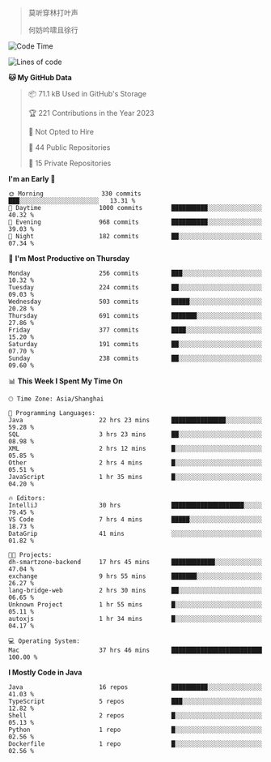 > 莫听穿林打叶声
> 
> 何妨吟啸且徐行

<!-- ![Github Stats](https://github-readme-stats.vercel.app/api?username=catch6&count_private=true&show_icons=true&theme=gruvbox) -->

<!-- ![Top Langs](https://github-readme-stats.vercel.app/api/top-langs/?username=catch6&layout=compact) -->

<!--START_SECTION:waka-->
![Code Time](http://img.shields.io/badge/Code%20Time-526%20hrs%2036%20mins-blue)

![Lines of code](https://img.shields.io/badge/From%20Hello%20World%20I%27ve%20Written-9.3%20million%20lines%20of%20code-blue)

**🐱 My GitHub Data** 

> 📦 71.1 kB Used in GitHub's Storage 
 > 
> 🏆 221 Contributions in the Year 2023
 > 
> 🚫 Not Opted to Hire
 > 
> 📜 44 Public Repositories 
 > 
> 🔑 15 Private Repositories 
 > 
**I'm an Early 🐤** 

```text
🌞 Morning                330 commits         ███░░░░░░░░░░░░░░░░░░░░░░   13.31 % 
🌆 Daytime                1000 commits        ██████████░░░░░░░░░░░░░░░   40.32 % 
🌃 Evening                968 commits         ██████████░░░░░░░░░░░░░░░   39.03 % 
🌙 Night                  182 commits         ██░░░░░░░░░░░░░░░░░░░░░░░   07.34 % 
```
📅 **I'm Most Productive on Thursday** 

```text
Monday                   256 commits         ███░░░░░░░░░░░░░░░░░░░░░░   10.32 % 
Tuesday                  224 commits         ██░░░░░░░░░░░░░░░░░░░░░░░   09.03 % 
Wednesday                503 commits         █████░░░░░░░░░░░░░░░░░░░░   20.28 % 
Thursday                 691 commits         ███████░░░░░░░░░░░░░░░░░░   27.86 % 
Friday                   377 commits         ████░░░░░░░░░░░░░░░░░░░░░   15.20 % 
Saturday                 191 commits         ██░░░░░░░░░░░░░░░░░░░░░░░   07.70 % 
Sunday                   238 commits         ██░░░░░░░░░░░░░░░░░░░░░░░   09.60 % 
```


📊 **This Week I Spent My Time On** 

```text
🕑︎ Time Zone: Asia/Shanghai

💬 Programming Languages: 
Java                     22 hrs 23 mins      ███████████████░░░░░░░░░░   59.28 % 
SQL                      3 hrs 23 mins       ██░░░░░░░░░░░░░░░░░░░░░░░   08.98 % 
XML                      2 hrs 12 mins       █░░░░░░░░░░░░░░░░░░░░░░░░   05.85 % 
Other                    2 hrs 4 mins        █░░░░░░░░░░░░░░░░░░░░░░░░   05.51 % 
JavaScript               1 hr 35 mins        █░░░░░░░░░░░░░░░░░░░░░░░░   04.20 % 

🔥 Editors: 
IntelliJ                 30 hrs              ████████████████████░░░░░   79.45 % 
VS Code                  7 hrs 4 mins        █████░░░░░░░░░░░░░░░░░░░░   18.73 % 
DataGrip                 41 mins             ░░░░░░░░░░░░░░░░░░░░░░░░░   01.82 % 

🐱‍💻 Projects: 
dh-smartzone-backend     17 hrs 45 mins      ████████████░░░░░░░░░░░░░   47.04 % 
exchange                 9 hrs 55 mins       ███████░░░░░░░░░░░░░░░░░░   26.27 % 
lang-bridge-web          2 hrs 30 mins       ██░░░░░░░░░░░░░░░░░░░░░░░   06.65 % 
Unknown Project          1 hr 55 mins        █░░░░░░░░░░░░░░░░░░░░░░░░   05.11 % 
autoxjs                  1 hr 34 mins        █░░░░░░░░░░░░░░░░░░░░░░░░   04.17 % 

💻 Operating System: 
Mac                      37 hrs 46 mins      █████████████████████████   100.00 % 
```

**I Mostly Code in Java** 

```text
Java                     16 repos            ██████████░░░░░░░░░░░░░░░   41.03 % 
TypeScript               5 repos             ███░░░░░░░░░░░░░░░░░░░░░░   12.82 % 
Shell                    2 repos             █░░░░░░░░░░░░░░░░░░░░░░░░   05.13 % 
Python                   1 repo              █░░░░░░░░░░░░░░░░░░░░░░░░   02.56 % 
Dockerfile               1 repo              █░░░░░░░░░░░░░░░░░░░░░░░░   02.56 % 
```




<!--END_SECTION:waka-->

